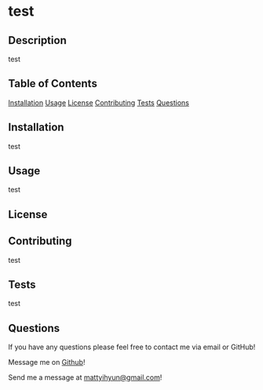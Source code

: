 # test

## Description
test
## Table of Contents
[Installation](#Installation)
[Usage](#Usage)
[License](#License)
[Contributing](#Contributing)
[Tests](#Tests)
[Questions](#Questions)
## Installation
test
## Usage
test
## License

## Contributing
test
## Tests
test
## Questions
If you have any questions please feel free to contact me via email or GitHub!

Message me on [Github]("https://github.com/Myhyun/)!

Send me a message at mattyihyun@gmail.com!
